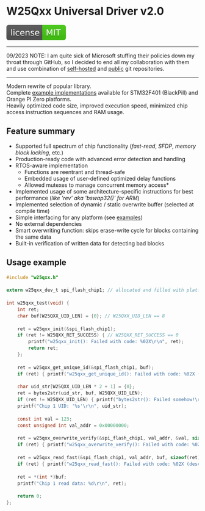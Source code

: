 # W25Qxx Universal Driver v2.0
[![License](./img/license_bage_MIT.svg)](./LICENSE)
<!--[![License](https://img.shields.io/badge/license-MIT-brightgreen.svg)](./LICENSE)-->

---

09/2023 NOTE: I am quite sick of Microsoft stuffing their policies down my throat through GitHub, so I decided to end all my collaboration with them and use combination of [self-hosted](https://git.serenity-island.net/) and [public](https://codeberg.org/nik-sie/w25qxx) git repositories.

---

Modern rewrite of popular library.<br/>
Complete [example implementations](./examples) available for STM32F401 (BlackPill) and Orange PI Zero platforms.  
Heavily optimized code size, improved execution speed, minimized chip access instruction sequences and RAM usage.

## Feature summary

- Supported full spectrum of chip functionality (_fast-read_, _SFDP_, _memory block locking_, etc.)
- Production-ready code with advanced error detection and handling 
- RTOS-aware implementation 
    - Functions are reentrant and thread-safe
    - Embedded usage of user-defined optimized delay functions
    - Allowed mutexes to manage concurrent memory access*
- Implemented usage of some architecture-specific instructions for best performance (_like 'rev' aka 'bswap32()' for ARM_)
- Implemented selection of dynamic / static overwrite buffer (selected at compile time)
- Simple interfacing for any platform (see [examples](./examples))
- No external dependencies
- Smart overwriting function: skips erase-write cycle for blocks containing the same data
- Built-in verification of written data for detecting bad blocks

## Usage example

``` C
#include "w25qxx.h"

extern w25qxx_dev_t spi_flash_chip1; // allocated and filled with platform-specific calls and chip-specific bindings  elsewhere

int w25qxx_test(void) {
    int ret;
    char buf[W25QXX_UID_LEN] = {0}; // W25QXX_UID_LEN == 8
    
    ret = w25qxx_init(&spi_flash_chip1);
    if (ret != W25QXX_RET_SUCCESS) { // W25QXX_RET_SUCCESS == 0 
        printf("w25qxx_init(): Failed with code: %02X\r\n", ret); 
        return ret; 
    };

    ret = w25qxx_get_unique_id(&spi_flash_chip1, buf);
    if (ret) { printf("w25qxx_get_unique_id(): Failed with code: %02X (desc: '%s')\r\n", ret, w25qxx_ret2str(ret)); return ret; };

    char uid_str[W25QXX_UID_LEN * 2 + 1] = {0};
    ret = bytes2str(uid_str, buf, W25QXX_UID_LEN);
    if (ret != W25QXX_UID_LEN) { printf("bytes2str(): Failed somehow!\r\n"); return 1; };
    printf("Chip 1 UID: '%s'\r\n", uid_str);

    const int val = 123;
    const unsigned int val_addr = 0x00000000;
    
    ret = w25qxx_overwrite_verify(&spi_flash_chip1, val_addr, &val, sizeof(val));
    if (ret) { printf("w25qxx_overwrite_verify(): Failed with code: %02X (desc: '%s')\r\n", ret, w25qxx_ret2str(ret));  return ret; };

    ret = w25qxx_read_fast(&spi_flash_chip1, val_addr, buf, sizeof(ret));
    if (ret) { printf("w25qxx_read_fast(): Failed with code: %02X (desc: '%s')\r\n", ret, w25qxx_ret2str(ret));  return ret; };

    ret = *(int *)buf;
    printf("Chip 1 read data: %d\r\n", ret);

    return 0;
};

```
